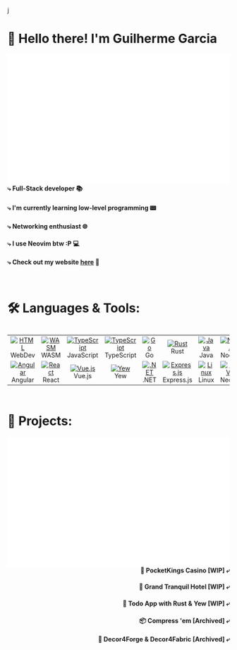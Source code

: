 j<h1 style="border-bottom: 0;">👋 Hello there! I'm Guilherme Garcia</h1> 
<a>
  <img src="https://raw.githubusercontent.com/GmsGarcia/github-stats-transparent/output/generated/overview.svg" alt="github-stats" align="right" />
</a>

<h4 align="left">⤷ Full-Stack developer 📚</h4>
<h4 align="left">⤷ I'm currently learning low-level programming 📟</h4>
<h4 align="left">⤷ Networking enthusiast 🌐</h4>
<h4 align="left">⤷ I use Neovim btw :P 💻</h4>
<h4 align="left">⤷ Check out my website <a href="https://gmsgarcia.pt">here</a> 🌆</h4>
<br>

# 🛠️ Languages & Tools:

<table id="l_t" align="left">
  <tr>
    <td align="center" width="96">
      <a href="#l_t">
        <img src="https://upload.wikimedia.org/wikipedia/commons/thumb/3/38/HTML5_Badge.svg/800px-HTML5_Badge.svg.png" width="48" height="48" alt="HTML" />
      </a>
        <br>WebDev
    </td>
    <td align="center" width="96">
      <a href="#l_t">
        <img src="https://upload.wikimedia.org/wikipedia/commons/thumb/1/1f/WebAssembly_Logo.svg/1200px-WebAssembly_Logo.svg.png" width="48" height="48" alt="WASM" />
      </a>
      <br>WASM
    </td>
    <td align="center" width="96">
      <a href="#l_t">
        <img src="https://upload.wikimedia.org/wikipedia/commons/thumb/6/6a/JavaScript-logo.png/600px-JavaScript-logo.png" width="48" height="48" alt="TypeScript" />
      </a>
      <br>JavaScript
    </td>
    <td align="center" width="96">
      <a href="#l_t">
        <img src="https://titrias.com/files/2022/04/typescript.png" width="48" height="48" alt="TypeScript" />
      </a>
      <br>TypeScript
    </td>
    <td align="center" width="96">
      <a href="#l_t">
        <img src="https://go.dev/blog/go-brand/Go-Logo/PNG/Go-Logo_Blue.png" width="56" height="56" alt="Go" />
      </a>
      <br>Go
    </td>
    <td align="center" width="96">
      <a href="#l_t">
        <img src="https://rust-lang.org/logos/rust-logo-512x512.png" width="48" height="48" alt="Rust" />
      </a>
      <br>Rust
    </td>
    <td align="center" width="96">
      <a href="#l_t">
        <img src="https://upload.wikimedia.org/wikipedia/pt/thumb/3/30/Java_programming_language_logo.svg/1200px-Java_programming_language_logo.svg.png" width="24" height="48" alt="Java" />
      </a>
      <br>Java
    </td>
    <td align="center" width="96"> 
      <a href="#l_t">
        <img src="https://logos-download.com/wp-content/uploads/2016/09/Node_logo_NodeJS.png" width="48" height="36" alt="Node.js" />
      </a>
      <br>Node.js
    </td>
  </tr>
  <tr></tr>
  <tr>
    <td align="center" width="96">
      <a href="#l_t">
        <img src="https://upload.wikimedia.org/wikipedia/commons/thumb/c/cf/Angular_full_color_logo.svg/2048px-Angular_full_color_logo.svg.png" width="48" height="48" alt="Angular" />
      </a>
      <br>Angular
    </td>
    <td align="center" width="96">
      <a href="#l_t">
        <img src="https://upload.wikimedia.org/wikipedia/commons/thumb/a/a7/React-icon.svg/2300px-React-icon.svg.png" width="56" height="48" alt="React" />
      </a>
      <br>React
    </td>
    <td align="center" width="96">
      <a href="#l_t">
        <img src="https://upload.wikimedia.org/wikipedia/commons/thumb/9/95/Vue.js_Logo_2.svg/1184px-Vue.js_Logo_2.svg.png" width="48" height="48" alt="Vue.js" />
      </a>
      <br>Vue.js
    </td>
    <td align="center" width="96">
      <a href="#l_t">
        <img src="https://yew.rs/img/logo.svg" width="48" height="48" alt="Yew" />
      </a>
      <br>Yew
    </td>
    <td align="center" width="96">
      <a href="#l_t">
        <img src="https://upload.wikimedia.org/wikipedia/commons/thumb/e/ee/.NET_Core_Logo.svg/1024px-.NET_Core_Logo.svg.png" width="48" height="48" alt=".NET" />
      </a>
      <br>.NET
    </td>
    <td align="center" width="96"> 
      <a href="#l_t">
        <img src="https://encrypted-tbn0.gstatic.com/images?q=tbn:ANd9GcQLA972a1NXwGHTIpgjxpRdu1DD5te1evggDgjNvM_FcbtGxaPYrHbV27RNzJSA_ZhrY28&usqp=CAU" width="48" height="48" alt="Express.js" />
      </a>
      <br>Express.js
    </td>
    <td align="center"  width="96">
      <a href="#l_t">
        <img src="https://upload.wikimedia.org/wikipedia/commons/thumb/3/35/Tux.svg/1200px-Tux.svg.png" width="48" height="48" alt="Linux" />
      </a>
      <br>Linux
    </td>
    <td align="center" width="96">
      <a href="#l_t">
        <img src="https://upload.wikimedia.org/wikipedia/commons/thumb/3/3a/Neovim-mark.svg/1200px-Neovim-mark.svg.png" width="48" height="52" alt="NeoVim" />
      </a>
      <br>NeoVim
    </td>
  </tr>
</table>

<br><br><br><br>
<br><br><br><br><br>

# 📂 Projects:
<p>
  <img src="https://raw.githubusercontent.com/GmsGarcia/github-stats-transparent/output/generated/languages.svg" alt="github-stats-2" align="left" />
</p>

<h4 align="right">🎰 PocketKings Casino [WIP] ⤶</h4>
<h4 align="right">🏨 Grand Tranquil Hotel [WIP] ⤶</h4>
<h4 align="right">📝 Todo App with Rust & Yew [WIP] ⤶</h4>
<h4 align="right">📦 Compress 'em [Archived] ⤶</h4>
<h4 align="right">🌄 Decor4Forge & Decor4Fabric [Archived] ⤶</h4>
